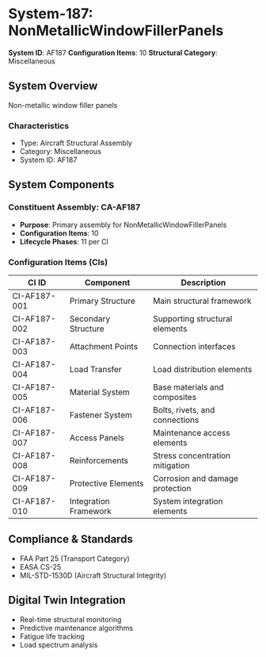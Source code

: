 # System-187: NonMetallicWindowFillerPanels

**System ID**: AF187
**Configuration Items**: 10
**Structural Category**: Miscellaneous

## System Overview

Non-metallic window filler panels

### Characteristics
- Type: Aircraft Structural Assembly
- Category: Miscellaneous
- System ID: AF187

## System Components

### Constituent Assembly: CA-AF187
- **Purpose**: Primary assembly for NonMetallicWindowFillerPanels
- **Configuration Items**: 10
- **Lifecycle Phases**: 11 per CI

### Configuration Items (CIs)

| CI ID | Component | Description |
|-------|-----------|-------------|
| CI-AF187-001 | Primary Structure | Main structural framework |
| CI-AF187-002 | Secondary Structure | Supporting structural elements |
| CI-AF187-003 | Attachment Points | Connection interfaces |
| CI-AF187-004 | Load Transfer | Load distribution elements |
| CI-AF187-005 | Material System | Base materials and composites |
| CI-AF187-006 | Fastener System | Bolts, rivets, and connections |
| CI-AF187-007 | Access Panels | Maintenance access elements |
| CI-AF187-008 | Reinforcements | Stress concentration mitigation |
| CI-AF187-009 | Protective Elements | Corrosion and damage protection |
| CI-AF187-010 | Integration Framework | System integration elements |

## Compliance & Standards
- FAA Part 25 (Transport Category)
- EASA CS-25
- MIL-STD-1530D (Aircraft Structural Integrity)

## Digital Twin Integration
- Real-time structural monitoring
- Predictive maintenance algorithms
- Fatigue life tracking
- Load spectrum analysis
